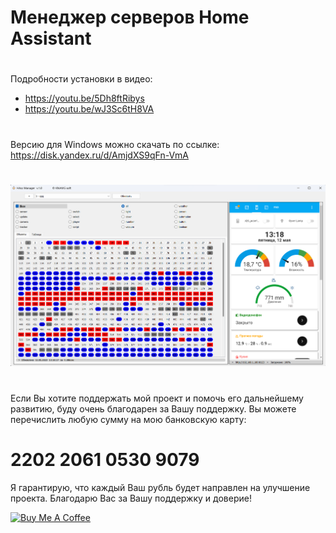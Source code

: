 # Менеджер серверов Home Assistant
#
Подробности установки в видео:
- https://youtu.be/5Dh8ftRibys
- https://youtu.be/wJ3Sc6tH8VA
#
Версию для Windows можно скачать по ссылке:
https://disk.yandex.ru/d/AmjdXS9qFn-VmA
#
![alt tag](https://github.com/kkggaa45/hass_manager/blob/main/hass_manager.png)
#
Если Вы хотите поддержать мой проект и помочь его дальнейшему развитию, буду очень благодарен за Вашу поддержку. 
Вы можете перечислить любую сумму на мою банковскую карту:  
# 2202 2061 0530 9079
Я гарантирую, что каждый Ваш рубль будет направлен на улучшение проекта. Благодарю Вас за Вашу поддержку и доверие!


<a href="https://www.buymeacoffee.com/amoebelabs" target="_blank"><img src="https://cdn.buymeacoffee.com/buttons/v2/default-yellow.png" alt="Buy Me A Coffee" style="height: 60px !important;width: 217px !important;" ></a>
